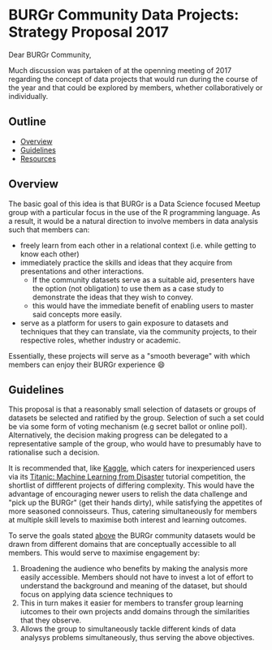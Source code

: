 # BURGr Community Data Projects: Strategy Proposal 2017

Dear BURGr Community,

Much discussion was partaken of at the openning meeting of 2017 regarding the concept of data projects that would run during the course of the year and that could be explored by members, whether collaboratively or individually. 

## Outline

* [Overview](#overview)
* [Guidelines](#guidelines)
* [Resources](#resources)

## <a name='overview'></a>Overview

The basic goal of this idea is that BURGr is a Data Science focused Meetup group with a particular focus in the use of the R programming language. As a result, it would be a natural direction to involve members in data analysis such that members can:

* freely learn from each other in a relational context (i.e. while getting to know each other)
* immediately practice the skills and ideas that they acquire from presentations and other interactions. 
    * If the community datasets serve as a suitable aid, presenters have the option (not obligation) to use them as a case study to demonstrate the ideas that they wish to convey.
    * this would have the immediate benefit of enabling users to master said concepts more easily.
* serve as a platform for users to gain exposure to datasets and techniques that they can translate, via the community projects, to their respective roles, whether industry or academic.

Essentially, these projects will serve as a "smooth beverage" with which members can enjoy their BURGr experience :smile:

## <a name='guidelines'></a>Guidelines

This proposal is that a reasonably small selection of datasets or groups of datasets be selected and ratified by the group. Selection of such a set could be via some form of voting mechanism (e.g secret ballot or online poll). Alternatively, the decision making progress can be delegated to a representative sample of the group, who would have to presumably have to rationalise such a decision.

It is recommended that, like [Kaggle](https://www.kaggle.com/), which caters for inexperienced users via its [Titanic: Machine Learning from Disaster](https://www.kaggle.com/c/titanic) tutorial competition, the shortlist of diffferent projects of differing complexity. This would have the advantage of encouraging newer users to relish the data challenge and "pick up the BURGr" (get their hands dirty), while satisfying the appetites of more seasoned connoisseurs. Thus, catering simultaneously for members at multiple skill levels to maximise both interest and learning outcomes.

To serve the goals stated [above](#overview) the BURGr community datasets would be drawn from different domains that are conceptually accessible to all members. This would serve to maximise engagement by:

1. Broadening the audience who benefits by making the analysis more easily accessible. Members should not have to invest a lot of effort to understand the background and meaning of the dataset, but should focus on applying data science techniques to 
2. This in turn makes it easier for members to transfer group learning iutcomes to their own projects andd domains through the similarities that they observe.
3. Allows the group to simultaneously tackle different kinds of data analysys problems simultaneously, thus serving the above objectives.

